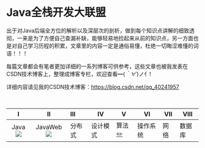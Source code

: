 # Java全栈开发大联盟                  

​           出于对Java后端全方位的解析以及深层次的剖析，做到每个知识点讲解的细致透彻，一来是为了方便自己查漏补缺，能够轻易地捡起来从前的知识点，另一方面也是对自己学习历程的积累，文章里的内容一定是通俗易懂，杜绝一切晦涩难懂的词语！！！

每篇文章都会有笔者更加详细的一系列博客可供参考，这些文章也被我发表在CSDN技术博客上，整理成博客专栏，欢迎查看━(*｀∀´*)ノ亻!

详细内容请见我的CSDN技术博客：<https://blog.csdn.net/qq_40241957>

​                    

  

|                              Ⅰ                               |                              Ⅱ                               | Ⅲ      | Ⅳ        | Ⅴ    | Ⅵ        | Ⅶ    | Ⅷ      |
| :----------------------------------------------------------: | :----------------------------------------------------------: | :----- | -------- | ---- | -------- | ---- | ------ |
| Java[![](D:\alliance\FU~KH807[XOFO}_~I6W6YIQ.png)](https://github.githubassets.com/images/icons/emoji/unicode/1f46b.png) | JavaWeb![](D:\alliance\javaweb.png)[](https://github.githubassets.com/images/icons/emoji/unicode/1f46b.png) | 分布式 | 设计模式 | 算法[:pencil2:](#算法-pencil2) | 操作系统 | 网络 | 数据库 |




